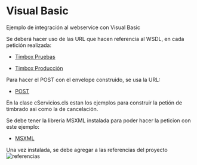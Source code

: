 # Visual Basic
Ejemplo de integración al webservice con Visual Basic

Se deberá hacer uso de las URL que hacen referencia al WSDL, en cada petición realizada:

- [Timbox Pruebas](https://staging.ws.timbox.com.mx/timbrado_cfdi33/wsdl)

- [Timbox Producción](https://sistema.timbox.com.mx/timbrado_cfdi33/wsdl)

Para hacer el POST con el envelope construido, se usa la URL:

- [POST](https://staging.ws.timbox.com.mx/timbrado_cfdi33/action)


En la clase cServicios.cls estan los ejemplos para construir la petión de timbrado asi como la de cancelación.

Se debe tener la libreria MSXML instalada para poder hacer la peticion con este ejemplo:
- [MSXML](https://www.microsoft.com/en-US/download/details.aspx?id=3988)

Una vez instalada, se debe agregar a las referencias del proyecto
![referencias](https://imgur.com/TrSRCIK)
